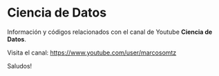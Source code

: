 # Ciencia de Datos

Información y códigos relacionados con el canal de Youtube **Ciencia de Datos**.

Visita el canal: https://www.youtube.com/user/marcosomtz

Saludos!
